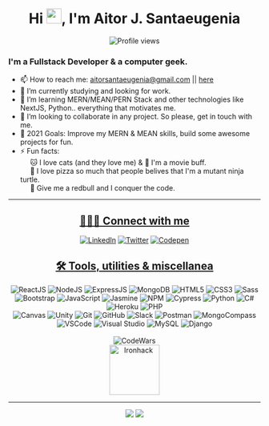 
<div align="center">
<h1>Hi <img src="https://raw.githubusercontent.com/iampavangandhi/iampavangandhi/master/gifs/Hi.gif" width="30px">, I'm Aitor J. Santaeugenia </h1>
<img alt='Profile views' src="https://komarev.com/ghpvc/?username=AitorSantaeugenia&label=PROFILE+VIEWS&color=blueviolet"/>
</div>

### I'm a Fullstack Developer & a computer geek.
- 📫 How to reach me: <a>aitorsantaeugenia@gmail.com</a> || <a href="https://github.com/AitorSantaeugenia/AitorSantaeugenia/issues/new">here</a>
- 🔭 I’m currently studying and looking for work.
- 🌱 I’m learning MERN/MEAN/PERN Stack and other technologies like NextJS, Python.. everything that motivates me.
- 👯 I’m looking to collaborate in any project. So please, get in touch with me.
- 🥅 2021 Goals: Improve my MERN & MEAN skills, build some awesome projects for fun.
- ⚡ Fun facts: <br/>
&nbsp;&nbsp;&nbsp;&nbsp; 🐱 I love cats (and they love me) & 🎥 I'm a movie buff. <br/>
&nbsp;&nbsp;&nbsp;&nbsp; 🍕 I love pizza so much that people belives that I'm a mutant ninja turtle. <br/>
&nbsp;&nbsp;&nbsp;&nbsp; 💪 Give me a redbull and I conquer the code.

---
<div align="center">
<h2><u>👨🏻‍💻 Connect with me</u></h2>
<a href="https://www.linkedin.com/in/aitorjsantaeugenia/" target="_blank"><img src="https://img.shields.io/badge/LinkedIn-%230077B5.svg?&style=for-the-badge&logo=linkedin&logoColor=white" alt="LinkedIn" target="_blank"></a>
<a href="https://twitter.com/SantaeugeniaJ" target="_blank"><img src="https://img.shields.io/badge/Twitter-%231DA1F2.svg?&style=for-the-badge&logo=twitter&logoColor=white" alt="Twitter" target="_blank"></a>
<a href="https://codepen.io/santaeugeniaJ" target="_blank"><img src="https://img.shields.io/badge/Codepen-%23131417.svg?&style=for-the-badge&logo=codepen&logoColor=white" alt="Codepen" target="_blank"></a>
</div>

<div align="center">
<h2><u>🛠 Tools, utilities & miscellanea</u></h2>
<img alt='ReactJS' src='https://img.shields.io/badge/-ReactJS-51CBF2?style=for-the-badge&logo=react&logoColor=white' />
<img alt='NodeJS' src='https://img.shields.io/badge/-NodeJs-339933?style=for-the-badge&logo=Nodejs&logoColor=white' />
<img alt='ExpressJS' src='http://img.shields.io/badge/-Express-black?style=for-the-badge&logo=express&logoColor=white' />
<img alt='MongoDB' src='http://img.shields.io/badge/-MongoDB-47A248?style=for-the-badge&logo=mongodb&logoColor=white' />
<img alt='HTML5' src='https://img.shields.io/badge/-HTML5-E34F26?style=for-the-badge&logo=html5&logoColor=white' />
<img alt='CSS3' src='https://img.shields.io/badge/-CSS3-1572B6?style=for-the-badge&logo=css3&logoColor=white' />
<img alt='Sass' src="https://img.shields.io/badge/-Sass-CC6699?style=for-the-badge&logo=sass&logoColor=white" />
<img alt='Bootstrap' src='https://img.shields.io/badge/-Bootsrap-7952B3?style=for-the-badge&logo=bootstrap&logoColor=white' />
<img alt='JavaScript' src='https://img.shields.io/badge/-Javascript-F7DF1E?style=for-the-badge&logo=javascript&logoColor=white' />
<img alt='Jasmine' src='https://img.shields.io/badge/-Jasmine-8A4182?style=for-the-badge&logo=jasmine&logoColor=white' />
<img alt='NPM' src='https://img.shields.io/badge/-NPM-CB3837?style=for-the-badge&logo=npm&logoColor=white' />
<img alt='Cypress' src='https://img.shields.io/badge/-cypress-%23E5E5E5?style=for-the-badge&logo=cypress&logoColor=058a5e' />
<img alt='Python' src='https://img.shields.io/badge/Python-3776AB?style=for-the-badge&logo=python&logoColor=white' />
<img alt='C#' src='https://img.shields.io/badge/C%23-239120?style=for-the-badge&logo=c-sharp&logoColor=white' />
<img alt='Heroku' src='https://img.shields.io/badge/Heroku-430098?style=for-the-badge&logo=heroku&logoColor=white' />
<img alt='PHP' src='https://img.shields.io/badge/PHP-777BB4?style=for-the-badge&logo=php&logoColor=white' />
<br/>
<img alt='Canvas' src='https://img.shields.io/badge/-Canvas-E05F2C?style=for-the-badge&logo=canvas&logoColor=white' />
<img alt='Unity' src='https://img.shields.io/badge/Unity-100000?style=for-the-badge&logo=unity&logoColor=white' />
<img alt='Git' src='https://img.shields.io/badge/-Git-F05032?style=for-the-badge&logo=git&logoColor=white' />
<img alt='GitHub' src='https://img.shields.io/badge/-Github-181717?style=for-the-badge&logo=github&logoColor=white' />
<img alt='Slack' src='https://img.shields.io/badge/-Slack-4A154B?style=for-the-badge&logo=slack&logoColor=white' />
<img alt='Postman' src='https://img.shields.io/badge/-Postman-FF6C37?style=for-the-badge&logo=postman&logoColor=white' />
<img alt='MongoCompass' src='http://img.shields.io/badge/-MongoCompass-47A248?style=for-the-badge&logo=mongodb&logoColor=white' />
<img alt='VSCode' src='https://img.shields.io/badge/-VSCode-007ACC?style=for-the-badge&logo=visual-studio-code&logoColor=white' />
<img alt='Visual Studio' src='https://img.shields.io/badge/-Visual%20Studio-5C2D91?style=for-the-badge&logo=visual-studio&logoColor=white' />
<img alt='MySQL' src='https://img.shields.io/badge/MySQL-00000F?style=for-the-badge&logo=mysql&logoColor=white' />
<img alt='Django' src='https://img.shields.io/badge/Django-092E20?style=for-the-badge&logo=django&logoColor=white' /> 
<br/><br/>
<img alt='CodeWars' src='https://www.codewars.com/users/AitorSantaeugenia/badges/large' />
<div align="center">	
<img alt='Ironhack' src='https://i.imgur.com/qq7wMW4.png' style="width:100px" />
</div>
	
[website]: #
[twitter]: https://twitter.com/SantaeugeniaJ
[youtube]: #
[linkedin]: https://www.linkedin.com/in/aitorjsantaeugenia/
</div>

---

<div align="center">
    <img align=top src="https://github-readme-stats.vercel.app/api/top-langs/?username=AitorSantaeugenia&layout=compact&show_icons=true&title_color=ffffff&icon_color=34abeb&text_color=daf7dc&bg_color=151515"/>
    <img align=top src="https://github-readme-stats.vercel.app/api?username=AitorSantaeugenia&show_icons&theme=radical"/>
<div>




